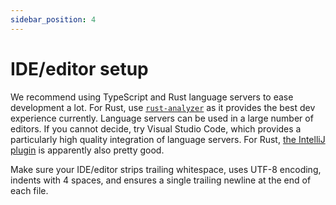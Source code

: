 ```yaml
---
sidebar_position: 4
---
```


# IDE/editor setup

We recommend using TypeScript and Rust language servers to ease development a lot.
For Rust, use [`rust-analyzer`](https://rust-analyzer.github.io/) as it provides the best dev experience currently.
Language servers can be used in a large number of editors.
If you cannot decide, try Visual Studio Code, which provides a particularly high quality integration of language servers.
For Rust, [the IntelliJ plugin](https://intellij-rust.github.io/) is apparently also pretty good.

Make sure your IDE/editor strips trailing whitespace, uses UTF-8 encoding, indents with 4 spaces, and ensures a single trailing newline at the end of each file.

